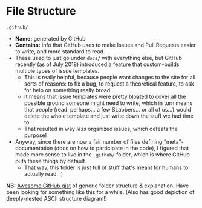 # File Structure

`.github/`

- **Name:** generated by GitHub
- **Contains:** info that GitHub uses to make Issues and Pull Requests easier to write, and more standard to read.
- These used to just go under `docs/` with everything else, but GitHub recently (as of July 2018) introduced a feature that custom-builds multiple types of issue templates.
	- This is really helpful, because people want changes to the site for all sorts of reasons: to fix a bug, to request a theoretical feature, to ask for help on something really broad...
	- It means that issue templates were pretty bloated to cover all the possible ground someone might need to write, which in turn means that people (read: perhaps... a few SLabbers... or all of us...) would delete the whole template and just write down the stuff we had time to.
	- That resulted in way *less* organized issues, which defeats the purpose!
- Anyway, since there are now a fair number of files defining "meta"-documentation (docs on how to participate in the code), I figured that made more sense to live in the `.github/` folder, which is where GitHub puts these things by default.
	- That way, this folder is just full of stuff that's meant for humans to actually read. :)

**NB:** [Awesome GitHub gist](https://gist.github.com/ryanflorence/daafb1e3cb8ad740b346) of generic folder structure & explanation. Have been looking for something like this for a while. (Also has good depiction of deeply-nested ASCII structure diagram!)